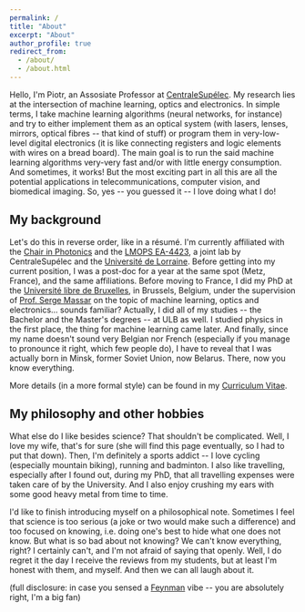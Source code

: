 ```yaml
---
permalink: /
title: "About"
excerpt: "About"
author_profile: true
redirect_from: 
  - /about/
  - /about.html
---
```


Hello, I'm Piotr, an Assosiate Professor at [CentraleSupélec](https://www.centralesupelec.fr).
My research lies at the intersection of machine learning, optics and electronics. 
In simple terms, I take machine learning algorithms (neural networks, for instance) and try to either implement them as an optical system (with lasers, lenses, mirrors, optical fibres -- that kind of stuff) or program them in very-low-level digital electronics (it is like connecting registers and logic elements with wires on a bread board).
The main goal is to run the said machine learning algorithms very-very fast and/or with little energy consumption. 
And sometimes, it works!
But the most exciting part in all this are all the potential applications in telecommunications, computer vision, and biomedical imaging. 
So, yes -- you guessed it -- I love doing what I do!

My background
---

Let's do this in reverse order, like in a résumé.
I'm currently affiliated with the [Chair in Photonics](http://www.chairphotonics.eu/) and the [LMOPS EA-4423](https://lmops.univ-lorraine.fr/), a joint lab by CentraleSupélec and the [Université de Lorraine](https://www.univ-lorraine.fr/).
Before getting into my current position, I was a post-doc for a year at the same spot (Metz, France), and the same affiliations.
Before moving to France, I did my PhD at the [Université libre de Bruxelles](https://www.ulb.be/), in Brussels, Belgium, under the supervision of [Prof. Serge Massar](http://liq.ulb.ac.be/index.php?option=com_content&view=article&id=11%3Aserge-massar&catid=1%3Amembres&Itemid=4) on the topic of machine learning, optics and electronics... sounds familiar?
Actually, I did all of my studies -- the Bachelor and the Master's degrees -- at ULB as well. I studied physics in the first place, the thing for machine learning came later.
And finally, since my name doesn't sound very Belgian nor French (especially if you manage to pronounce it right, which few people do), I have to reveal that I was actually born in Minsk, former Soviet Union, now Belarus. 
There, now you know everything.

More details (in a more formal style) can be found in my [Curriculum Vitae](https://pantonik.github.io/files/antonik_cv_pubs_2020_12.pdf).

My philosophy and other hobbies
---

What else do I like besides science? 
That shouldn't be complicated.
Well, I love my wife, that's for sure (she will find this page eventually, so I had to put that down).
Then, I'm definitely a sports addict -- I love cycling (especially mountain biking), running and badminton. 
I also like travelling, especially after I found out, during my PhD, that all travelling expenses were taken care of by the University. 
And I also enjoy crushing my ears with some good heavy metal from time to time.

I'd like to finish introducing myself on a philosophical note. 
Sometimes I feel that science is too serious (a joke or two would make such a difference) and too focused on knowing, i.e. doing one's best to hide what one does not know. But what is so bad about not knowing? We can't know everything, right? I certainly can't, and I'm not afraid of saying that openly. Well, I do regret it the day I receive the reviews from my students, but at least I'm honest with them, and myself. And then we can all laugh about it.

(full disclosure: in case you sensed a [Feynman](https://en.wikipedia.org/wiki/Richard_Feynman) vibe -- you are absolutely right, I'm a big fan)
